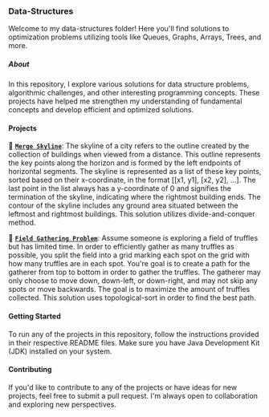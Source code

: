 ### Data-Structures

Welcome to my data-structures folder! Here you'll find solutions to optimization problems utilizing tools like Queues, Graphs, Arrays, Trees, and more.

##### About

In this repository, I explore various solutions for data structure problems, algorithmic challenges, and other interesting programming concepts. These projects have helped me strengthen my understanding of fundamental concepts and develop efficient and optimized solutions.

#### Projects

🌆 [**`Merge Skyline`**](merge-skyline): The skyline of a city refers to the outline created by the collection of buildings when viewed from a distance. This outline represents the key points along the horizon and is formed by the left endpoints of horizontal segments. The skyline is represented as a list of these key points, sorted based on their x-coordinate, in the format [[x1, y1], [x2, y2], ...]. The last point in the list always has a y-coordinate of 0 and signifies the termination of the skyline, indicating where the rightmost building ends. The contour of the skyline includes any ground area situated between the leftmost and rightmost buildings. This solution utilizes divide-and-conquer method.

🍄 [**`Field Gathering Problem`**](field-gathering-problem): Assume someone is exploring a field of truffles but has limited time. In order to efficiently gather as many truffles as possible, you split the field into a grid marking each spot on the grid with how many truffles are in each spot. You're goal is to create a path for the gatherer from top to bottom in order to gather the truffles. The gatherer may only choose to move down, down-left, or down-right, and may not skip any spots or move backwards. The goal is to maximize the amount of truffles collected. This solution uses topological-sort in order to find the best path.

#### Getting Started
To run any of the projects in this repository, follow the instructions provided in their respective README files. Make sure you have Java Development Kit (JDK) installed on your system.

#### Contributing
If you'd like to contribute to any of the projects or have ideas for new projects, feel free to submit a pull request. I'm always open to collaboration and exploring new perspectives.
